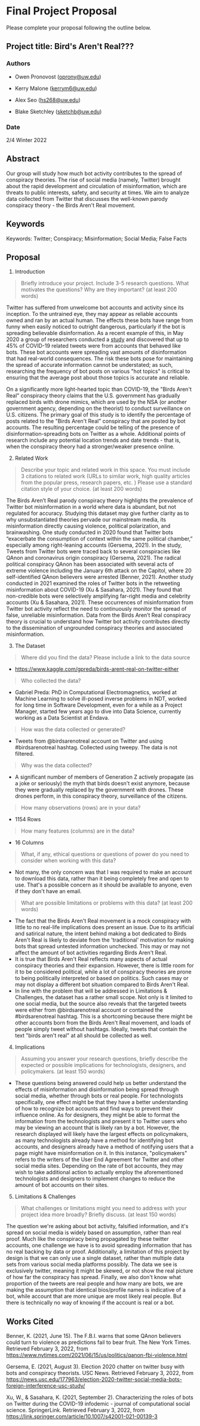 # Final Project Proposal

Please complete your proposal following the outline below.

## Project title: Bird's Aren't Real???

### Authors

- Owen Pronovost (oprony@uw.edu)

- Kerry Malone (kerrym6@uw.edu)

- Alex Seo (hs268@uw.edu)

- Blake Sketchley (sketchb@uw.edu)

### Date
2/4
Winter 2022
## Abstract

Our group will study how much bot activity contributes to the spread of conspiracy theories. The rise of social media (namely, Twitter) brought about the rapid development and circulation of misinformation, which are threats to public interests, safety, and security at times. We aim to analyze data collected from Twitter that discusses the well-known parody conspiracy theory - the Birds Aren't Real movement.

## Keywords
Keywords: Twitter; Conspiracy; Misinformation; Social Media; False Facts

## Proposal

1. Introduction  

> Briefly introduce your project.  Include 3-5 research questions. What motivates the questions? Why are they important? (at least 200 words)

Twitter has suffered from unwelcome bot accounts and activity since its inception. To the untrained eye, they may appear as reliable accounts owned and ran by an actual human. The effects these bots have range from funny when easily noticed to outright dangerous, particularly if the bot is spreading believable disinformation. As a recent example of this, in May 2020 a group of researchers conducted a [study](https://www.npr.org/sections/coronavirus-live-updates/2020/05/20/859814085/researchers-nearly-half-of-accounts-tweeting-about-coronavirus-are-likely-bots) and discovered that up to 45% of COVID-19 related tweets were from accounts that behaved like bots. These bot accounts were spreading vast amounts of disinformation that had real-world consequences. The risk these bots pose for maintaining the spread of accurate information cannot be understated; as such, researching the frequency of bot posts on various "hot topics" is critical to ensuring that the average post about those topics is accurate and reliable.

On a significantly more light-hearted topic than COVID-19, the "Birds Aren't Real" conspiracy theory claims that the U.S. government has gradually replaced birds with drone mimics, which are used by the NSA (or another government agency, depending on the theorist) to conduct surveillance on U.S. citizens. The primary goal of this study is to identify the percentage of posts related to the "Birds Aren't Real" conspiracy that are posted by bot accounts. The resulting percentage could be telling of the presence of disinformation-spreading bots on Twitter as a whole. Additional points of research include any potential location trends and date trends - that is, when the conspiracy theory had a stronger/weaker presence online.

2. Related Work  

> Describe your topic and related work in this space. You must include 3 citations to related work (URLs to similar work, high quality articles from the popular press, research papers, etc. ) Please use a standard citation style of your choice. (at least 200 words)

The Birds Aren’t Real parody conspiracy theory highlights the prevalence of Twitter bot misinformation in a world where data is abundant, but not regulated for accuracy. Studying this dataset may give further clarity as to why unsubstantiated theories pervade our mainstream media, its misinformation directly causing violence, political polarization, and brainwashing. One study conducted in 2020 found that Twitter bots “exacerbate the consumption of context within the same political chamber,” especially among right-leaning accounts (Gersema, 2021). In the study, Tweets from Twitter bots were traced back to several conspiracies like QAnon and coronavirus origin conspiracy (Gersema, 2021). The radical political conspiracy QAnon has been associated with several acts of extreme violence including the January 6th attack on the Capitol, where 20 self-identified QAnon believers were arrested (Benner, 2021). Another study conducted in 2021 examined the roles of Twitter bots in the retweeting misinformation about COVID-19 (Xu & Sasahara, 2021). They found that non-credible bots were selectively amplifying far-right media and celebrity accounts (Xu & Sasahara, 2021). These occurrences of misinformation from Twitter bot activity reflect the need to continuously monitor the spread of false, unreliable misinformation. Data from the Birds Aren’t Real conspiracy theory is crucial to understand how Twitter bot activity contributes directly to the dissemination of ungrounded conspiracy theories and associated misinformation.

3. The Dataset

> Where did you find the data? Please include a link to the data source

- https://www.kaggle.com/gpreda/birds-arent-real-on-twitter-either

> Who collected the data?

- Gabriel Preda: PhD in Computational Electromagnetics, worked at Machine Learning to solve ill-posed inverse problems in NDT, worked for long time in Software Development, even for a while as a Project Manager, started few years ago to dive into Data Science, currently working as a Data Scientist at Endava.

> How was the data collected or generated?

- Tweets from @birdsarenotreal account on Twitter and using #birdsarenotreal hashtag. Collected using tweepy. The data is not filtered.

> Why was the data collected?  

- A significant number of members of Generation Z actively propagate (as a joke or seriously) the myth that birds doesn't exist anymore, because they were gradually replaced by the government with drones. These drones perform, in this conspiracy theory, surveillance of the citizens.

>How many observations (rows) are in your data?

- 1154 Rows

> How many features (columns) are in the data?

- 16 Columns

> What, if any, ethical questions or questions of power do you need to consider when working with this data?

- Not many, the only concern was that I was required to make an account to download this data, rather than it being completely free and open to use. That's a possible concern as it should be available to anyone, even if they don't have an email.

> What are possible limitations or problems with this data?   (at least 200 words)

- The fact that the Birds Aren't Real movement is a mock conspiracy with little to no real-life implications does present an issue. Due to its artificial and satirical nature, the intent behind making a bot dedicated to Birds Aren't Real is likely to deviate from the 'traditional' motivation for making bots that spread untested information unchecked. This may or may not affect the amount of bot activities regarding Birds Aren't Real.
- It is true that Birds Aren't Real reflects many aspects of actual conspiracy theories and their expansion. However, there is little room for it to be considered political, while a lot of conspiracy theories are prone to being politically interpreted or based on politics. Such cases may or may not display a different bot situation compared to Birds Aren't Real.
- In line with the problem that will be addressed in Limitations & Challenges, the dataset has a rather small scope. Not only is it limited to one social media, but the source also reveals that the targeted tweets were either from @birdsarenotreal account or contained the #birdsarenotreal hashtag. This is a shortcoming because there might be other accounts born from the Birds Aren't Real movement, and loads of people simply tweet without hashtags. Ideally, tweets that contain the text "birds aren't real" at all should be collected as well.

4. Implications

> Assuming you answer your research questions, briefly describe the expected or possible implications for technologists, designers, and policymakers. (at least 150 words)

- These questions being answered could help us better understand the effects of misinformation and disinformation being spread through social media, whether through bots or real people. For technologists specifically, one effect might be that they have a better understanding of how to recognize bot accounts and find ways to prevent their influence online. As for designers, they might be able to format the information from the technologists and present it to Twitter users who may be viewing an account that is likely ran by a bot. However, the research displayed will likely have the largest effects on policymakers, as many technologists already have a method for identifying bot accounts, and designers already have a method of notifying users that a page might have misinformation on it. In this instance, "policymakers" refers to the writers of the User End Agreement for Twitter and other social media sites. Depending on the rate of bot accounts, they may wish to take additional action to actually employ the aforementioned technologists and designers to implement changes to reduce the amount of bot accounts on their sites.

5. Limitations & Challenges
>What challenges or limitations might you need to address with your project idea more broadly? Briefly discuss. (at least 150 words)

The question we're asking about bot activity, falsified information, and it's spread on social media is widely based on assumption, rather than real proof. Much like the conspiracy being propagated by these twitter accounts, one challenge we have is to avoid spreading information that has no real backing by data or proof. Additionally, a limitation of this project by design is that we can only use a single dataset, rather than multiple data sets from various social media platforms possibly. The data we see is exclusively twitter, meaning it might be skewed, or not show the real picture of how far the conspiracy has spread. Finally, we also don't know what proportion of the tweets are real people and how many are bots, we are making the assumption that identical bios/profile names is indicative of a bot, while account that are more unique are most likely real people. But there is technically no way of knowing if the account is real or a bot.

## Works Cited

Benner, K. (2021, June 15). The F.B.I. warns that some QAnon believers could turn to violence as predictions fail to bear fruit. The New York Times. Retrieved February 3, 2022, from https://www.nytimes.com/2021/06/15/us/politics/qanon-fbi-violence.html

Gersema, E. (2021, August 3). Election 2020 chatter on twitter busy with bots and conspiracy theorists. USC News. Retrieved February 3, 2022, from https://news.usc.edu/177963/election-2020-twitter-social-media-bots-foreign-interference-usc-study/

Xu, W., & Sasahara, K. (2021, September 2). Characterizing the roles of bots on Twitter during the COVID-19 infodemic - journal of computational social science. SpringerLink. Retrieved February 3, 2022, from https://link.springer.com/article/10.1007/s42001-021-00139-3
